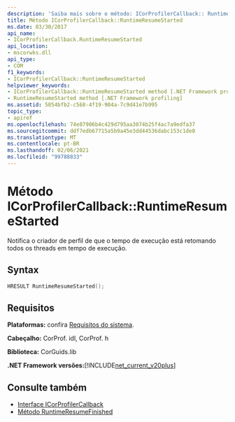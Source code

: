 ```yaml
---
description: 'Saiba mais sobre o método: ICorProfilerCallback:: RuntimeResumeStarted'
title: Método ICorProfilerCallback::RuntimeResumeStarted
ms.date: 03/30/2017
api_name:
- ICorProfilerCallback.RuntimeResumeStarted
api_location:
- mscorwks.dll
api_type:
- COM
f1_keywords:
- ICorProfilerCallback::RuntimeResumeStarted
helpviewer_keywords:
- ICorProfilerCallback::RuntimeResumeStarted method [.NET Framework profiling]
- RuntimeResumeStarted method [.NET Framework profiling]
ms.assetid: 5854bfb2-c568-4f19-904a-7c9d41e7b995
topic_type:
- apiref
ms.openlocfilehash: 74e87906b4c429d795aa3074b25f4ac7a9edfa37
ms.sourcegitcommit: ddf7edb67715a5b9a45e3dd44536dabc153c1de0
ms.translationtype: MT
ms.contentlocale: pt-BR
ms.lasthandoff: 02/06/2021
ms.locfileid: "99788833"
---
```

# <a name="icorprofilercallbackruntimeresumestarted-method"></a>Método ICorProfilerCallback::RuntimeResumeStarted

Notifica o criador de perfil de que o tempo de execução está retomando todos os threads em tempo de execução.  
  
## <a name="syntax"></a>Syntax  
  
```cpp  
HRESULT RuntimeResumeStarted();  
```  
  
## <a name="requirements"></a>Requisitos  

 **Plataformas:** confira [Requisitos do sistema](../../get-started/system-requirements.md).  
  
 **Cabeçalho:** CorProf. idl, CorProf. h  
  
 **Biblioteca:** CorGuids.lib  
  
 **.NET Framework versões:**[!INCLUDE[net_current_v20plus](../../../../includes/net-current-v20plus-md.md)]  
  
## <a name="see-also"></a>Consulte também

- [Interface ICorProfilerCallback](icorprofilercallback-interface.md)
- [Método RuntimeResumeFinished](icorprofilercallback-runtimeresumefinished-method.md)
